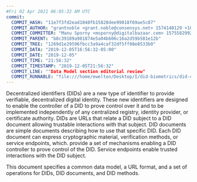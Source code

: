 ```yaml
---
#Fri 02 Apr 2021 06:05:32 AM UTC
commit:
  COMMIT_HASH: "11e7f3fd2ead1040fb15828dee99018f69ae5c87"
  COMMIT_AUTHOR: "grantnoble <grant.noble@consensys.net> 1574140129 +1000"
  COMMIT_COMMITTER: "Manu Sporny <msporny@digitalbazaar.com> 1575582992 -0500"
  COMMIT_PARENT: "b8c39189a981874e5a04b606c16a2d59b581e12b"
  COMMIT_TREE: "1269d1e29596fbcc3a9a4caf32df5ff08e8533b0"
  COMMIT_DATA: "2019-12-05T16:56:32-05:00"
  COMMIT_DATE: "2019-12-05"
  COMMIT_TIME: "21:56:32"
  COMMIT_TIMESTAMP: "2019-12-05T21:56:32"
  COMMIT_LINE: ""Data Model section editorial review"
  COMMIT_RUNNABLE: "file:///home/ewelton/Desktop/I/did-biometrics/did-core-dataset/analysis/gitinfo/11e7f3fd2ead1040fb15828dee99018f69ae5c87/snapshot/index.html"
---
```


<section id="abstract">
<p>
<a>Decentralized identifiers</a> (DIDs) are a new type of identifier to
provide verifiable, decentralized digital identity. These new identifiers are
designed to enable the controller of a <a>DID</a> to prove control over
it and to be implemented independently of any centralized registry, identity
provider, or certificate authority. <a>DIDs</a> are URLs that relate a
<a>DID subject</a> to a <a>DID document</a> allowing trustable interactions with
that subject. <a>DID documents</a> are simple documents describing how to use
that specific <a>DID</a>. Each <a>DID document</a> can express cryptographic
material, verification methods, or <a>service endpoints</a>, which. provide a
set of mechanisms enabling a <a>DID controller</a> to prove control of the
<a>DID</a>. <a>Service endpoints</a> enable trusted interactions with the
<a>DID subject</a>.
    </p>
<p>
This document specifies a common data model, a URL format, and a set of
operations for <a>DIDs</a>, <a>DID documents</a>, and <a>DID methods</a>.
    </p>
</section>
